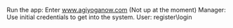Run the app: 
Enter www.agiyoganow.com (Not up at the moment)
  Manager: Use initial credentials to get into the system.
  User:    register\login
  
  
